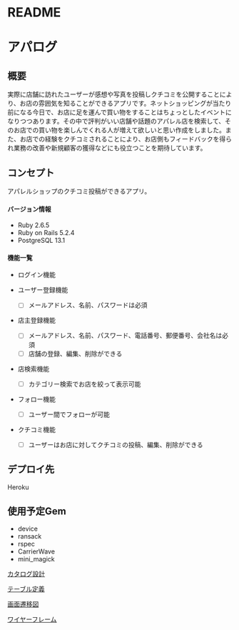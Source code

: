 # README

# アパログ

## 概要
実際に店舗に訪れたユーザーが感想や写真を投稿しクチコミを公開することにより、お店の雰囲気を知ることができるアプリです。ネットショッピングが当たり前になる今日で、お店に足を運んで買い物をすることはちょっとしたイベントになりつつあります。その中で評判がいい店舗や話題のアパレル店を検索して、そのお店での買い物を楽しんでくれる人が増えて欲しいと思い作成をしました。また、お店での経験をクチコミされることにより、お店側もフィードバックを得られ業務の改善や新規顧客の獲得などにも役立つことを期待しています。

## コンセプト　
アパレルショップのクチコミ投稿ができるアプリ。

#### バージョン情報
- Ruby 2.6.5
- Ruby on Rails 5.2.4
- PostgreSQL 13.1

#### 機能一覧
* ログイン機能
* ユーザー登録機能
    - [ ] メールアドレス、名前、パスワードは必須
* 店主登録機能
    - [ ] メールアドレス、名前、パスワード、電話番号、郵便番号、会社名は必須
    - [ ] 店舗の登録、編集、削除ができる
* 店検索機能
    - [ ] カテゴリー検索でお店を絞って表示可能
* フォロー機能
    - [ ] ユーザー間でフォローが可能
* クチコミ機能

    - [ ] ユーザーはお店に対してクチコミの投稿、編集、削除ができる

## デプロイ先
Heroku


## 使用予定Gem
- device
- ransack
- rspec
- CarrierWave 
- mini_magick


[カタログ設計](https://docs.google.com/spreadsheets/d/1m6Y85sIV91KAMsDBUDWzHYiUWefnIoDbAsQiu2pH5UM/edit?usp=sharing)

[テーブル定義](https://docs.google.com/spreadsheets/d/1f4UbZ2V5TXXjc1OA1tuqDTseqqIlOhAbg9Qdbz257YQ/edit?usp=sharing)

[画面遷移図](https://docs.google.com/spreadsheets/d/1col-qSIgZlmYk7GGJOUVt_pqwbdtA3zd7wyMzstyk-4/edit?usp=sharing)

[ワイヤーフレーム](https://docs.google.com/spreadsheets/d/1sdzKW4l3MiczHkWrIbGB8qriUMmD8gCsSdL9RFc4pwk/edit?usp=sharing)
